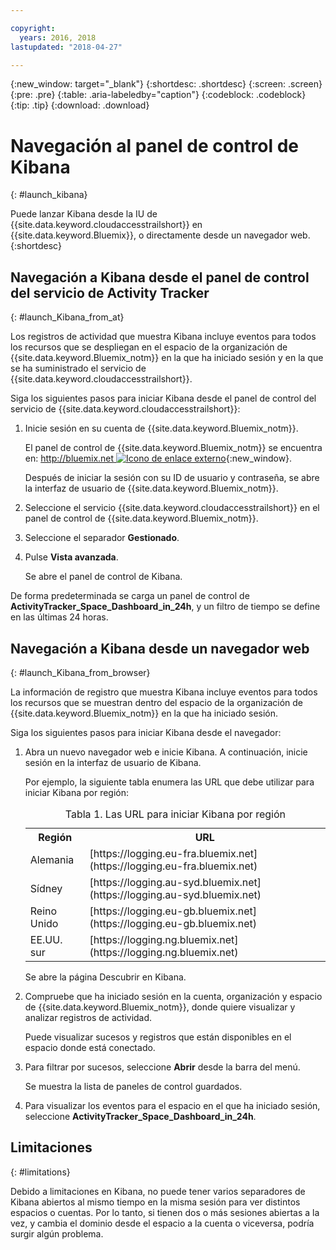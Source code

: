```yaml
---

copyright:
  years: 2016, 2018
lastupdated: "2018-04-27"

---
```


{:new_window: target="_blank"}
{:shortdesc: .shortdesc}
{:screen: .screen}
{:pre: .pre}
{:table: .aria-labeledby="caption"}
{:codeblock: .codeblock}
{:tip: .tip}
{:download: .download}



# Navegación al panel de control de Kibana
{: #launch_kibana}

Puede lanzar Kibana desde la IU de {{site.data.keyword.cloudaccesstrailshort}} en {{site.data.keyword.Bluemix}}, o directamente desde un navegador web.
{:shortdesc}
   

##  Navegación a Kibana desde el panel de control del servicio de Activity Tracker
{: #launch_Kibana_from_at}

Los registros de actividad que muestra Kibana incluye eventos para todos los recursos que se despliegan en el espacio de la organización de {{site.data.keyword.Bluemix_notm}} en la que ha iniciado sesión y en la que se ha suministrado el servicio de {{site.data.keyword.cloudaccesstrailshort}}.

Siga los siguientes pasos para iniciar Kibana desde el panel de control del servicio de {{site.data.keyword.cloudaccesstrailshort}}:

1. Inicie sesión en su cuenta de {{site.data.keyword.Bluemix_notm}}.

    El panel de control de {{site.data.keyword.Bluemix_notm}} se encuentra en: [http://bluemix.net ![Icono de enlace externo](../../icons/launch-glyph.svg "Icono de enlace externo")](http://bluemix.net){:new_window}.
    
	Después de iniciar la sesión con su ID de usuario y contraseña, se abre la interfaz de usuario de {{site.data.keyword.Bluemix_notm}}.

2. Seleccione el servicio {{site.data.keyword.cloudaccesstrailshort}} en el panel de control de {{site.data.keyword.Bluemix_notm}}. 
    
3. Seleccione el separador **Gestionado**.

4. Pulse **Vista avanzada**. 

    Se abre el panel de control de Kibana.

De forma predeterminada se carga un panel de control de **ActivityTracker_Space_Dashboard_in_24h**, y un filtro de tiempo se define en las últimas 24 horas. 


	
	
##  Navegación a Kibana desde un navegador web
{: #launch_Kibana_from_browser}

La información de registro que muestra Kibana incluye eventos para todos los recursos que se muestran dentro del espacio de la organización de {{site.data.keyword.Bluemix_notm}} en la que ha iniciado sesión.

Siga los siguientes pasos para iniciar Kibana desde el navegador:

1. Abra un nuevo navegador web e inicie Kibana. A continuación, inicie sesión en la interfaz de usuario de Kibana.
    
    Por ejemplo, la siguiente tabla enumera las URL que debe utilizar para iniciar Kibana por región:
      
    <table>
          <caption>Tabla 1. Las URL para iniciar Kibana por región</caption>
           <tr>
            <th>Región</th>
            <th>URL</th>
          </tr>
          <tr>
            <td>Alemania</td>
            <td>[https://logging.eu-fra.bluemix.net](https://logging.eu-fra.bluemix.net) </td>
          </tr>
          <tr>
            <td>Sídney</td>
            <td>[https://logging.au-syd.bluemix.net](https://logging.au-syd.bluemix.net) </td>
          </tr>
		  <tr>
            <td>Reino Unido</td>
            <td>[https://logging.eu-gb.bluemix.net](https://logging.eu-gb.bluemix.net)</td>
          </tr>
		  <tr>
            <td>EE.UU. sur</td>
            <td>[https://logging.ng.bluemix.net](https://logging.ng.bluemix.net) </td>
          </tr>
    </table>
	
	Se abre la página Descubrir en Kibana.
	
2. Compruebe que ha iniciado sesión en la cuenta, organización y espacio de {{site.data.keyword.Bluemix_notm}}, donde quiere visualizar y analizar registros de actividad.

    Puede visualizar sucesos y registros que están disponibles en el espacio donde está conectado.

3. Para filtrar por sucesos, seleccione **Abrir** desde la barra del menú.

    Se muestra la lista de paneles de control guardados.
	
4. Para visualizar los eventos para el espacio en el que ha iniciado sesión, seleccione **ActivityTracker_Space_Dashboard_in_24h**.


## Limitaciones
{: #limitations}

 Debido a limitaciones en Kibana, no puede tener varios separadores de Kibana abiertos al mismo tiempo en la misma sesión para ver distintos espacios o cuentas. Por lo tanto, si tienen dos o más sesiones abiertas a la vez, y cambia el dominio desde el espacio a la cuenta o viceversa, podría surgir algún problema.
	



